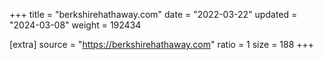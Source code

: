 +++
title = "berkshirehathaway.com"
date = "2022-03-22"
updated = "2024-03-08"
weight = 192434

[extra]
source = "https://berkshirehathaway.com"
ratio = 1
size = 188
+++
